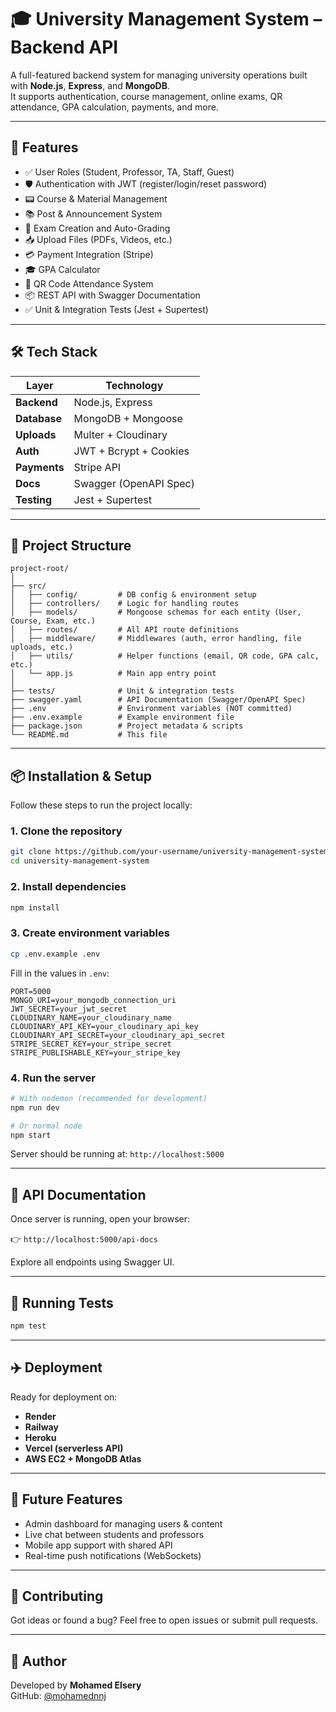 # 🎓 University Management System – Backend API

A full-featured backend system for managing university operations built with **Node.js**, **Express**, and **MongoDB**.  
It supports authentication, course management, online exams, QR attendance, GPA calculation, payments, and more.

---

## 🚀 Features

- ✅ User Roles (Student, Professor, TA, Staff, Guest)
- 🛡️ Authentication with JWT (register/login/reset password)
- 📟 Course & Material Management
- 📚 Post & Announcement System
- 📝 Exam Creation and Auto-Grading
- 📥 Upload Files (PDFs, Videos, etc.)
- 💳 Payment Integration (Stripe)
- 🎓 GPA Calculator
- 📸 QR Code Attendance System
- 📦 REST API with Swagger Documentation
- ✅ Unit & Integration Tests (Jest + Supertest)

---

## 🛠️ Tech Stack

| Layer        | Technology                   |
|--------------|-------------------------------|
| **Backend**  | Node.js, Express              |
| **Database** | MongoDB + Mongoose            |
| **Uploads**  | Multer + Cloudinary           |
| **Auth**     | JWT + Bcrypt + Cookies        |
| **Payments** | Stripe API                    |
| **Docs**     | Swagger (OpenAPI Spec)        |
| **Testing**  | Jest + Supertest              |

---

## 📁 Project Structure

```
project-root/
│
├── src/
│   ├── config/         # DB config & environment setup
│   ├── controllers/    # Logic for handling routes
│   ├── models/         # Mongoose schemas for each entity (User, Course, Exam, etc.)
│   ├── routes/         # All API route definitions
│   ├── middleware/     # Middlewares (auth, error handling, file uploads, etc.)
│   ├── utils/          # Helper functions (email, QR code, GPA calc, etc.)
│   └── app.js          # Main app entry point
│
├── tests/              # Unit & integration tests
├── swagger.yaml        # API Documentation (Swagger/OpenAPI Spec)
├── .env                # Environment variables (NOT committed)
├── .env.example        # Example environment file
├── package.json        # Project metadata & scripts
└── README.md           # This file
```

---

## 📦 Installation & Setup

Follow these steps to run the project locally:

### 1. Clone the repository

```bash
git clone https://github.com/your-username/university-management-system.git
cd university-management-system
```

### 2. Install dependencies

```bash
npm install
```

### 3. Create environment variables

```bash
cp .env.example .env
```

Fill in the values in `.env`:

```env
PORT=5000
MONGO_URI=your_mongodb_connection_uri
JWT_SECRET=your_jwt_secret
CLOUDINARY_NAME=your_cloudinary_name
CLOUDINARY_API_KEY=your_cloudinary_api_key
CLOUDINARY_API_SECRET=your_cloudinary_api_secret
STRIPE_SECRET_KEY=your_stripe_secret
STRIPE_PUBLISHABLE_KEY=your_stripe_key
```

### 4. Run the server

```bash
# With nodemon (recommended for development)
npm run dev

# Or normal node
npm start
```

Server should be running at: `http://localhost:5000`

---

## 📄 API Documentation

Once server is running, open your browser:

👉 `http://localhost:5000/api-docs`  

Explore all endpoints using Swagger UI.

---

## 🧪 Running Tests

```bash
npm test
```

---

## ✈️ Deployment

Ready for deployment on:

- **Render**
- **Railway**
- **Heroku**
- **Vercel (serverless API)**
- **AWS EC2 + MongoDB Atlas**

---

## 🧠 Future Features

- Admin dashboard for managing users & content
- Live chat between students and professors
- Mobile app support with shared API
- Real-time push notifications (WebSockets)

---

## 🤝 Contributing

Got ideas or found a bug? Feel free to open issues or submit pull requests.

---

## 📧 Author

Developed by **Mohamed Elsery**  
GitHub: [@mohamednnj](https://github.com/mohamednnj)

